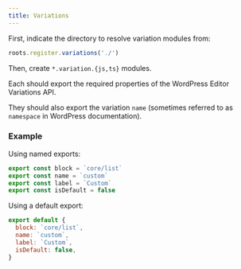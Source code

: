 ```yaml
---
title: Variations
---
```


First, indicate the directory to resolve variation modules from:

```js title=src/index.js
roots.register.variations('./')
```

Then, create `*.variation.{js,ts}` modules.

Each should export the required properties of the WordPress Editor Variations API.

They should also export the variation `name` (sometimes referred to as `namespace` in WordPress documentation).

### Example

Using named exports:

```js title=src/example.variation.js
export const block = `core/list`
export const name = `custom`
export const label = `Custom`
export const isDefault = false
```

Using a default export:

```js title=src/example.variation.js
export default {
  block: `core/list`,
  name: `custom`,
  label: `Custom`,
  isDefault: false,
}
```
